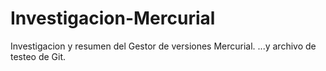 # Investigacion-Mercurial
Investigacion y resumen del Gestor de versiones Mercurial.
...y archivo de testeo de Git.
